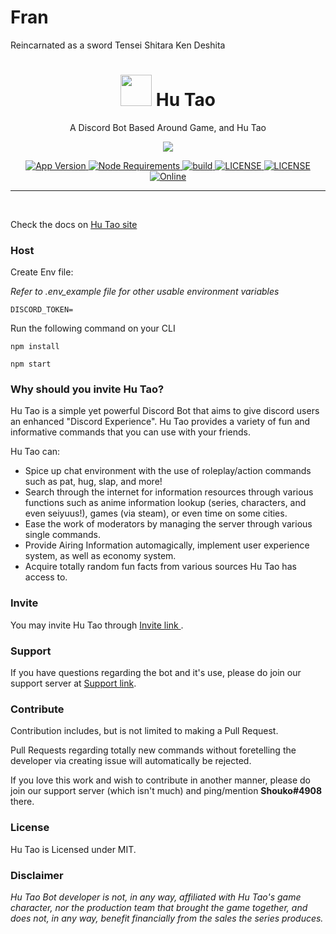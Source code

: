 # Fran
Reincarnated as a sword
Tensei Shitara Ken Deshita


<h1 align="center"> <img src='https://cdn.discordapp.com/emojis/818570188587794442.png?v=1' height='50'> Hu Tao</h1>

<p align="center"> A Discord Bot Based Around Game, and Hu Tao </p>

<p align="center">
  <a href="http://forthebadge.com/">
    <img src="http://forthebadge.com/images/badges/built-with-love.svg"/>
  </a>
</p>

<p align="center">
  <a href="https://github.com/Ringooh/fran">
    <img src="https://img.shields.io/github/package-json/v/ringooh/hutao/master?color=pink&label=Current%20Version" alt="App Version" />
  </a>
  <a href="https://nodejs.org/dist/latest-v14.x/">
    <img src="https://img.shields.io/static/v1?label=node&message=>=14.0.0&color=success&logo=Node.js&logoColor=white" alt="Node Requirements">
  </a>
  <a href="https://github.com/Ringooh/fran">
    <img src="https://img.shields.io/github/workflow/status/ringooh/hutao/Node.js%20CI" alt="build">
  </a>
  <a href="https://github.com/Ringooh/hutao/blob/master/LICENSE">
    <img src="https://img.shields.io/github/license/ringooh/hutao?color=pink&label=License" alt="LICENSE">
  </a>
  <a href="https://david-dm.org/ringooh/hutao">
    <img src="https://david-dm.org/ringooh/hutao/status.svg" alt="LICENSE">
  </a>
  <a href="https://ringooh.github.io/hutao-san/support.html">
    <img src="https://img.shields.io/discord/311602230547578880?color=%237289DA&label=&logo=discord&logoColor=white" alt="Online">
  </a>
</p>
<p align="center">

</p>

---

<br />

Check the docs on [Hu Tao site](https://ringooh.github.io/hutao-san)

### Host
Create Env file:

*Refer to .env_example file for other usable environment variables*
```
DISCORD_TOKEN=
```

Run the following command on your CLI
```
npm install

npm start
```

### Why should you invite Hu Tao?
Hu Tao is a simple yet powerful Discord Bot that aims to give discord users an enhanced "Discord Experience". Hu Tao provides a variety of fun and informative commands that you can use with your friends.

Hu Tao can:
- Spice up chat environment with the use of roleplay/action commands such as pat, hug, slap, and more! </font> <br />
-  Search through the internet for information resources through various functions such as anime information lookup (series, characters, and even seiyuus!), games (via steam), or even time on some cities. </font> <br />
-  Ease the work of moderators by managing the server through various single commands. </font> <br />
-  Provide Airing Information automagically, implement user experience system, as well as economy system. </font> <br />
-  Acquire totally random fun facts from various sources Hu Tao has access to. </font> <br />


### Invite
You may invite Hu Tao through [Invite link ](https://ringooh.github.io/hutao-san/invite.html).

### Support
If you have questions regarding the bot and it's use, please do join our support server at [Support link](https://ringooh.github.io/hutao-san/support.html).

### Contribute
Contribution includes, but is not limited to making a Pull Request.

Pull Requests regarding totally new commands without foretelling the developer via creating issue will automatically be rejected.

If you love this work and wish to contribute in another manner, please do join our support server (which isn't much) and ping/mention **Shouko#4908** there.


### License
Hu Tao is Licensed under MIT.


### Disclaimer
*Hu Tao Bot developer is not, in any way, affiliated with Hu Tao's game character, nor the production team that brought the game together, and does not, in any way, benefit financially from the sales the series produces.*
